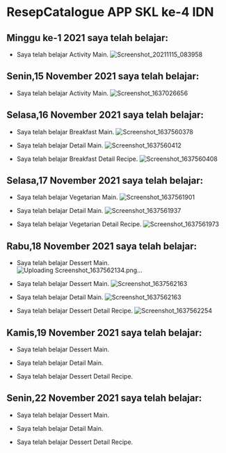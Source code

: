 # ResepCatalogue APP SKL ke-4 IDN

##  Minggu ke-1 2021 saya telah belajar:
* Saya telah belajar  Activity Main.
![Screenshot_20211115_083958](https://user-images.githubusercontent.com/68719137/141880218-a13f0e42-e69d-4715-bca4-b54b13f65cfd.png)

##   Senin,15 November 2021 saya telah belajar:
* Saya telah belajar  Activity Main.
![Screenshot_1637026656](https://user-images.githubusercontent.com/68719137/141880307-b6db897f-c120-4977-a915-4031ecc87e19.png)


##   Selasa,16 November 2021 saya telah belajar:
* Saya telah belajar Breakfast Main.
![Screenshot_1637560378](https://user-images.githubusercontent.com/68719137/142809764-be43f6ce-8c16-4daf-8105-369630496d39.png)

* Saya telah belajar Detail Main.
![Screenshot_1637560412](https://user-images.githubusercontent.com/68719137/142807901-34fdc92f-4914-45ec-abc7-ab1a459a73d9.png)

* Saya telah belajar Breakfast Detail Recipe.
![Screenshot_1637560408](https://user-images.githubusercontent.com/68719137/142807955-72bde39e-7ecc-4deb-a300-5b340516b720.png)

##   Selasa,17 November 2021 saya telah belajar:

* Saya telah belajar Vegetarian Main.
![Screenshot_1637561901](https://user-images.githubusercontent.com/68719137/142810028-56a3ffec-49bb-4d1d-ace4-a9a67c005824.png)

* Saya telah belajar Detail Main.
![Screenshot_1637561937](https://user-images.githubusercontent.com/68719137/142810092-ca9cebb5-df34-441b-9afb-6479cd12494d.png)

* Saya telah belajar Vegetarian Detail Recipe.
![Screenshot_1637561973](https://user-images.githubusercontent.com/68719137/142810140-21cc5db7-42e6-4c26-b965-7a89f6de9389.png)


##   Rabu,18 November 2021 saya telah belajar:

* Saya telah belajar Dessert Main.
![Uploading Screenshot_1637562134.png…]()

* Saya telah belajar Dessert Main.
![Screenshot_1637562163](https://user-images.githubusercontent.com/68719137/142810474-140e5256-fbb5-4c0b-9424-86ba0be0fa92.png)

* Saya telah belajar Detail Main.
![Screenshot_1637562163](https://user-images.githubusercontent.com/68719137/142810604-6b1f40d2-4f82-4652-bad3-f7a3b041e3d2.png)

* Saya telah belajar Dessert Detail Recipe.
![Screenshot_1637562254](https://user-images.githubusercontent.com/68719137/142810614-373af893-81d9-402c-9a87-4c5e5904c7e5.png)



##   Kamis,19 November 2021 saya telah belajar:

* Saya telah belajar Dessert Main.

* Saya telah belajar Detail Main.

* Saya telah belajar Dessert Detail Recipe.


##   Senin,22 November 2021 saya telah belajar:

* Saya telah belajar Dessert Main.

* Saya telah belajar Detail Main.

* Saya telah belajar Dessert Detail Recipe.
